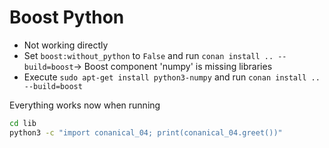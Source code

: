 # Boost Python

- Not working directly
- Set `boost:without_python` to `False` and run `conan install .. --build=boost`-> Boost component 'numpy' is missing libraries
- Execute `sudo apt-get install python3-numpy` and run `conan install .. --build=boost`

Everything works now when running

~~~sh
cd lib
python3 -c "import conanical_04; print(conanical_04.greet())"
~~~
